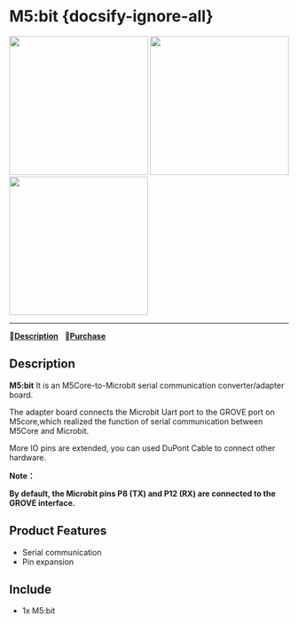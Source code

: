 # M5:bit {docsify-ignore-all}

<img src="assets/img/product_pics/unit/m5bit/unit_m5bit_01.jpg" width="250" height="250"> <img src="assets/img/product_pics/unit/m5bit/unit_m5bit_02.jpg" width="250" height="250"> <img src="assets/img/product_pics/unit/m5bit/unit_m5bit_03.jpg" width="250" height="250">

* * *

:memo:**[Description](#Description)**&nbsp;&nbsp;&nbsp;🛒**[Purchase](https://m5stack.com/collections/m5-unit/products/m5-bit-iot-classroom-development-board)**&nbsp;&nbsp;&nbsp;&nbsp;&nbsp;&nbsp;

## Description
 
**M5:bit**  It is an M5Core-to-Microbit serial communication converter/adapter board.

The adapter board connects the Microbit Uart port to the GROVE port on M5core,which realized the function of serial communication between M5Core and Microbit. 

More IO pins are extended, you can used DuPont Cable to connect other hardware.

**Note：**

**By default, the Microbit pins P8 (TX) and P12 (RX) are connected to the GROVE interface.** 

## Product Features

-  Serial communication
-  Pin expansion

## Include

-  1x M5:bit